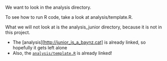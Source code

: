 We want to look in the analysis directory.

To see how to run R code, take a look at analysis/template.R.

What we will not look at is the analysis_junior directory, because it is not in this project.

* The [analysis][http://junior_is_a_baynz.cat] is already linked, so hopefully it gets left alone
* Also, the [`analysis/template.R`](temp) is already linked!
